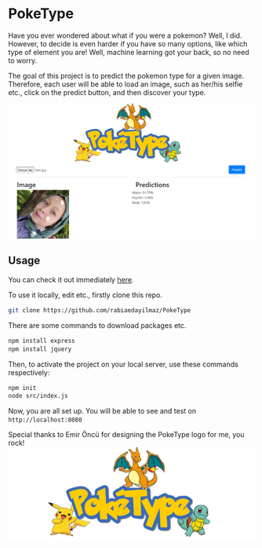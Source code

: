 # PokeType

Have you ever wondered about what if you were a pokemon? Well, I did. However, to decide is even harder if you have so many options, like which type of element you are!
Well, machine learning got your back, so no need to worry.

The goal of this project is to predict the pokemon type for a given image. Therefore, each user will be able to load an image, such as her/his selfie etc., click on the predict button, and then discover your type.

![](https://github.com/rabiaedayilmaz/PokeType/blob/main/src/assets/example.png)

## Usage

You can check it out immediately [here](https://poke-type-game.onrender.com/).

To use it locally, edit etc., firstly clone this repo.

```bash
git clone https://github.com/rabiaedayilmaz/PokeType
```

There are some commands to download packages etc. 
```bash
npm install express
npm install jquery
```

Then, to activate the project on your local server, use these commands respectively:

```bash
npm init
node src/index.js
```
Now, you are all set up.
You will be able to see and test on ```http://localhost:8080```


Special thanks to Emir Öncü for designing the PokeType logo for me, you rock!
![](https://github.com/rabiaedayilmaz/PokeType/blob/main/src/assets/poke-main.jpg)
